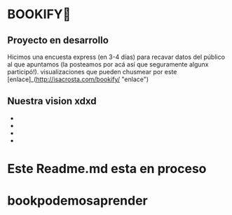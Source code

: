 
# BOOKIFY💚 
 
## Proyecto en desarrollo 


Hicimos una encuesta express (en 3-4 días) para recavar datos del público al que apuntamos (la posteamos por acá así que seguramente algunx participó!). visualizaciones que pueden chusmear por este [enlace]_(http://isacrosta.com/bookify/ "enlace") 


## Nuestra vision  xdxd

- 
- 
- 
-  

**Este Readme.md esta en proceso** 
=======
# bookpodemosaprender

